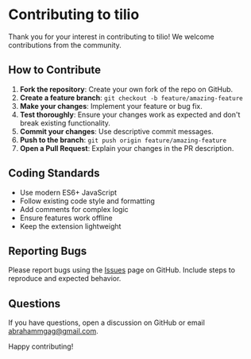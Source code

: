 # Contributing to tilio

Thank you for your interest in contributing to tilio! We welcome contributions from the community.

## How to Contribute

1. **Fork the repository**: Create your own fork of the repo on GitHub.
2. **Create a feature branch**: `git checkout -b feature/amazing-feature`
3. **Make your changes**: Implement your feature or bug fix.
4. **Test thoroughly**: Ensure your changes work as expected and don't break existing functionality.
5. **Commit your changes**: Use descriptive commit messages.
6. **Push to the branch**: `git push origin feature/amazing-feature`
7. **Open a Pull Request**: Explain your changes in the PR description.

## Coding Standards

- Use modern ES6+ JavaScript
- Follow existing code style and formatting
- Add comments for complex logic
- Ensure features work offline
- Keep the extension lightweight

## Reporting Bugs

Please report bugs using the [Issues](https://github.com/Abmichael/tilio-extension/issues) page on GitHub. Include steps to reproduce and expected behavior.

## Questions

If you have questions, open a discussion on GitHub or email abrahammgag@gmail.com.

Happy contributing!